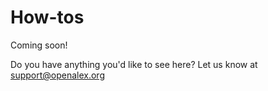 # How-tos

Coming soon!

Do you have anything you'd like to see here? Let us know at [support@openalex.org](mailto:support@openalex.org)
